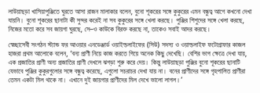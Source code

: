 লাউয়াছড়া খাসিয়াপুঞ্জিতে ঘুরতে আসা রাজন মালাকার বলেন, বুনো শূকরের সঙ্গে কুকুরের এমন বন্ধুত্ব আগে কখনো দেখা যায়নি। বুনো শূকরের ছানাটা কী সুন্দর করেই না সব কুকুরের সঙ্গে খেলা করছে। পুঞ্জির শিশুদের সঙ্গে খেলা করছে, নিজের মতো করে সব জায়গা ঘুরছে, সে–ও কাউকে বিরক্ত করছে না, তাকেও সবাই আদর করছে।

স্বেচ্ছাসেবী সংগঠন স্ট্যান্ড ফর আওয়ার এনডেঞ্জার্ড ওয়াইল্ডলাইফের (সিউ) সদস্য ও ওয়াল্ডলাইফ ফটোগ্রাফার কাজল হাজরা প্রথম আলোকে বলেন, ‘বন্য প্রাণী নিয়ে কাজ করতে গিয়ে অনেক কিছু দেখেছি। বেশির ভাগ ক্ষেত্রে দেখা যায়, এক প্রজাতির প্রাণী অন্য প্রজাতির প্রাণী দেখলে ঝগড়া শুরু করে দেয়। কিন্তু লাউয়াছড়া পুঞ্জির বুনো শূকরের ছানাটি যেভাবে পুঞ্জির কুকুরগুলোর সঙ্গে বন্ধুত্ব করেছে, এগুলো সচরাচর দেখা যায় না। বনের প্রাণীদের সঙ্গে গৃহপালিত প্রাণীরা তেমন একটা মিল থাকে না। এখানে দুই জায়গার প্রাণীদের মিল দেখে ভালো লাগল।’
